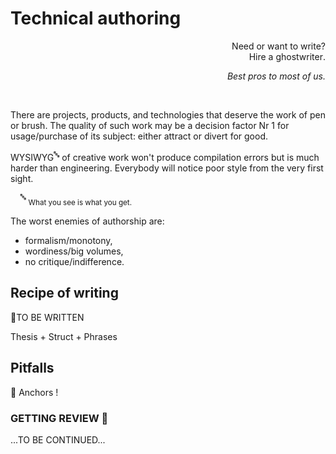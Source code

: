 # Technical authoring

<div dir="rtl">?Need or want to write<br>.Hire a ghostwriter</div>
<p dir="rtl";'><i>.Best pros to most of us</i></p>
&nbsp;

There are projects, products, and technologies that deserve the work of pen or brush. The quality of such work may be a decision factor Nr&nbsp;1 for usage/purchase of its subject: either attract or divert for good.

WYSIWYG<sup>🔤</sup> of creative work won't produce compilation errors but is much harder than engineering. Everybody will notice poor style from the very first sight.

&nbsp;&nbsp;&nbsp;&nbsp;<sup>🔤</sup> <sub>What you see is what you get.</sub>

The worst enemies of authorship are:

- formalism/monotony,
- wordiness/big volumes,
- no critique/indifference.

## Recipe of writing

🚧TO BE WRITTEN

Thesis + Struct + Phrases

## Pitfalls

🚧 Anchors !

### GETTING REVIEW 🚧

...TO BE CONTINUED...
